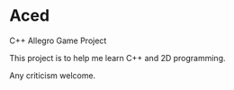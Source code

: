 # Aced
C++ Allegro Game Project

This project is to help me learn C++ and 2D programming.

Any criticism welcome.
